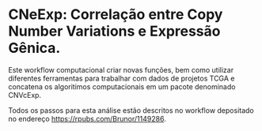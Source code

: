 # CNeExp: Correlação entre Copy Number Variations e Expressão Gênica.

 Este workflow computacional criar novas funções, bem como utilizar diferentes ferramentas para trabalhar com dados de projetos TCGA e concatena os algoritimos computacionais em um pacote denominado CNVcExp.

 Todos os passos para esta análise estão descritos no workflow depositado no endereço https://rpubs.com/Brunor/1149286.

 

 
